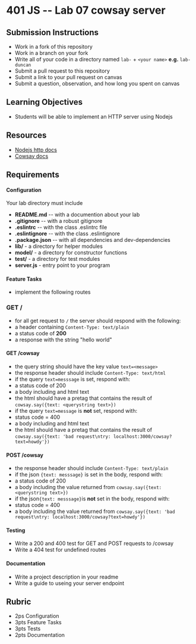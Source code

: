 401 JS --  Lab 07 cowsay server
===

## Submission Instructions
  * Work in a fork of this repository
  * Work in a branch on your fork
  * Write all of your code in a directory named `lab-` + `<your name>` **e.g.** `lab-duncan`
  * Submit a pull request to this repository
  * Submit a link to your pull request on canvas
  * Submit a question, observation, and how long you spent on canvas  
  
## Learning Objectives  
* Students will be able to implement an HTTP server using Nodejs

## Resources  
* [Nodejs http docs]
* [Cowsay docs]

## Requirements  
#### Configuration  
<!-- list of files, configurations, tools, ect that are required -->
Your lab directory must include  
* **README.md** -- with a documention about your lab
* **.gitignore** -- with a robust gitignore
* **.eslintrc** -- with the class .eslintrc file
* **.eslintignore** -- with the class .eslintignore
* **.package.json** -- with all dependencies and dev-dependencies 
* **lib/** - a directory for helper modules
* **model/** - a directory for constructor functions
* **test/** - a directory for test modules
* **server.js** - entry point to your program
 
#### Feature Tasks  
* implement the following routes  

### GET /
* for all get request to `/` the server should respond with the following:
 * a header containing `Content-Type: text/plain`
 * a status code of **200**
 * a response with the string "hello world"
 
#### GET /cowsay
* the query string should have the key value `text=<message>`
* the response header should include `Content-Type: text/html`
* if the query `text=messsage` is set, respond with:  
 * a status code of 200
 * a body including and html text
 * the html should have a pretag that contains the result of `cowsay.say({text: <querystring text>})`
* if the query `text=message` is **not** set, respond with:  
 * status code = 400
 * a body including and html text
 * the html should have a pretag that contains the result of `cowsay.say({text: 'bad request\ntry: localhost:3000/cowsay?text=howdy'})`

#### POST /cowsay
* the response header should include `Content-Type: text/plain`
* if the json `{text: messsage}` is set in the body, respond with:  
 * a status code of 200
 * a body including the value returned from `cowsay.say({text: <querystring text>})`
* if the json`{text: messsage}`is **not** set in the body, respond with:  
 * status code = 400
 * a body including the value returned from `cowsay.say({text: 'bad request\ntry: localhost:3000/cowsay?text=howdy'})`

#### Testing  
* Write a 200 and 400 test for GET and POST requests to /cowsay
* Write a 404 test for undefined routes

####  Documentation  
* Write a project description in your readme
* Write a guide to useing your server endpoint

## Rubric  
* 2ps Configuration
* 3pts Feature Tasks
* 3pts Tests
* 2pts Documentation

<!-- links --> 
[Nodejs http docs]: https://nodejs.org/api/http.html
[Cowsay docs]: https://github.com/piuccio/cowsay

